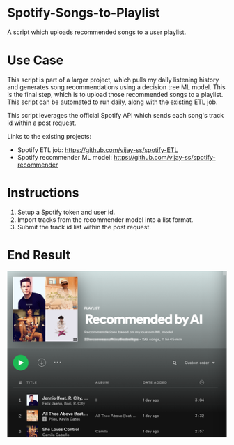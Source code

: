 # Spotify-Songs-to-Playlist
A script which uploads recommended songs to a user playlist.

# Use Case
This script is part of a larger project, which pulls my daily listening history and generates song recommendations using a decision tree ML model. This is the final step, which is to upload those recommended songs to a playlist. This script can be automated to run daily, along with the existing ETL job.

This script leverages the official Spotify API which sends each song's track id within a post request.

Links to the existing projects:
- Spotify ETL job: https://github.com/vijay-ss/spotify-ETL
- Spotify recommender ML model: https://github.com/vijay-ss/spotify-recommender

# Instructions
1. Setup a Spotify token and user id.
2. Import tracks from the recommender model into a list format.
3. Submit the track id list within the post request.

# End Result

![](playlist.png)
